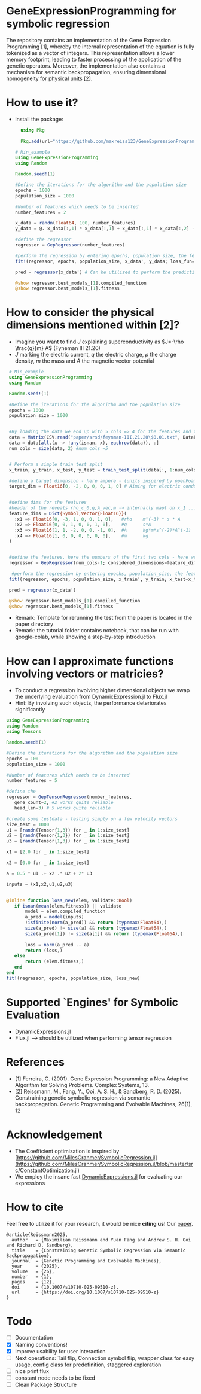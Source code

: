 # GeneExpressionProgramming for symbolic regression
The repository contains an implementation of the Gene Expression Programming [1], whereby the internal representation of the equation is fully tokenized as a vector of integers. This representation allows a lower memory footprint, leading to faster processing of the application of the genetic operators. Moreover, the implementation also contains a mechanism for semantic backpropagation, ensuring dimensional homogeneity for physical units [2]. 

# How to use it?
- Install the package:
  ```julia
    using Pkg
    
    Pkg.add(url="https://github.com/maxreiss123/GeneExpressionProgramming.jl.git")

  ```

  ```julia
  # Min_example 
  using GeneExpressionProgramming
  using Random

  Random.seed!(1)

  #Define the iterations for the algorithm and the population size
  epochs = 1000
  population_size = 1000

  #Number of features which needs to be inserted
  number_features = 2

  x_data = randn(Float64, 100, number_features)
  y_data = @. x_data[:,1] * x_data[:,1] + x_data[:,1] * x_data[:,2] - 2 * x_data[:,1] * x_data[:,2]

  #define the regressor
  regressor = GepRegressor(number_features)

  #perform the regression by entering epochs, population_size, the feature cols, the target col and the loss function
  fit!(regressor, epochs, population_size, x_data', y_data; loss_fun="mse")

  pred = regressor(x_data') # Can be utilized to perform the prediction for further data

  @show regressor.best_models_[1].compiled_function
  @show regressor.best_models_[1].fitness
  ```

# How to consider the physical dimensions mentioned within [2]? 
- Imagine you want to find $J$ explaining superconductivity as $J=-\rho \frac{q}{m} A$ (Fyneman III 21.20)
- $J$ marking the electric current, $q$ the electric charge, $\rho$ the charge density, $m$ the mass and $A$ the magnetic vector potential

 ```julia
  # Min_example 
  using GeneExpressionProgramming
  using Random

  Random.seed!(1)

  #Define the iterations for the algorithm and the population size
  epochs = 1000
  population_size = 1000


  #By loading the data we end up with 5 cols => 4 for the features and the last one for the target
  data = Matrix(CSV.read("paper/srsd/feynman-III.21.20\$0.01.txt", DataFrame))
  data = data[all.(x -> !any(isnan, x), eachrow(data)), :]
  num_cols = size(data, 2) #num_cols =5 


  # Perform a simple train test split
  x_train, y_train, x_test, y_test = train_test_split(data[:, 1:num_cols-1], data[:, num_cols]; consider=4)

  #define a target dimension - here ampere - (units inspired by openFoam) - https://doc.cfd.direct/openfoam/user-guide-v6/basic-file-format
  target_dim = Float16[0, -2, 0, 0, 0, 1, 0] # Aiming for electric conductivity (Ampere/m^2)


  #define dims for the features
  #header of the reveals rho_c_0,q,A_vec,m -> internally mapt on x_1 ... x_n
  feature_dims = Dict{Symbol,Vector{Float16}}(
    :x1 => Float16[0, -3, 1, 0, 0, 1, 0],   #rho    m^(-3) * s * A 
    :x2 => Float16[0, 0, 1, 0, 0, 1, 0],    #q      s*A
    :x3 => Float16[1, 1, -2, 0, 0, -1, 0],  #A      kg*m*s^(-2)*A^(-1)
    :x4 => Float16[1, 0, 0, 0, 0, 0, 0],    #m      kg
  )


  #define the features, here the numbers of the first two cols - here we add the feature dims and a maximum of permutations per tree high - rounds, referring to the tree high
  regressor = GepRegressor(num_cols-1; considered_dimensions=feature_dims,max_permutations_lib=10000, rounds=7)

   #perform the regression by entering epochs, population_size, the feature cols, the target col and the loss function
  fit!(regressor, epochs, population_size, x_train', y_train; x_test=x_test', y_test=y_test, loss_fun="mse")

  pred = regressor(x_data')

  @show regressor.best_models_[1].compiled_function
  @show regressor.best_models_[1].fitness
  ```
- Remark: Template for rerunning the test from the paper is located in the paper directory
- Remark: the tutorial folder contains notebook, that can be run with google-colab, while showing a step-by-step introduction


# How can I approximate functions involving vectors or matricies?
- To conduct a regression involving higher dimensional objects we swap the underlying evaluation from DynamicExpression.jl to Flux.jl
- Hint: By involving such objects, the performance deteriorates significantly

 ```julia
using GeneExpressionProgramming
using Random
using Tensors

Random.seed!(1)

#Define the iterations for the algorithm and the population size
epochs = 100
population_size = 1000

#Number of features which needs to be inserted
number_features = 5

#define the 
regressor = GepTensorRegressor(number_features,
    gene_count=2, #2 works quite reliable 
    head_len=3) # 5 works quite reliable

#create some testdata - testing simply on a few velocity vectors
size_test = 1000
u1 = [randn(Tensor{1,3}) for _ in 1:size_test]
u2 = [randn(Tensor{1,3}) for _ in 1:size_test]
u3 = [randn(Tensor{1,3}) for _ in 1:size_test]

x1 = [2.0 for _ in 1:size_test]

x2 = [0.0 for _ in 1:size_test]

a = 0.5 * u1 .+ x2 .* u2 + 2* u3

inputs = (x1,x2,u1,u2,u3)


@inline function loss_new(elem, validate::Bool)
    if isnan(mean(elem.fitness)) || validate
        model = elem.compiled_function
        a_pred = model(inputs)
        !isfinite(norm(a_pred)) && return (typemax(Float64),)
        size(a_pred) != size(a) && return (typemax(Float64),)
        size(a_pred[1]) != size(a[1]) && return (typemax(Float64),)
        
        loss = norm(a_pred .- a)
        return (loss,)
    else
        return (elem.fitness,)
    end
end
fit!(regressor, epochs, population_size, loss_new)
```

# Supported `Engines' for Symbolic Evaluation
- DynamicExpressions.jl
- Flux.jl --> should be utilized when performing tensor regression


# References
- [1] Ferreira, C. (2001). Gene Expression Programming: a New Adaptive Algorithm for Solving Problems. Complex Systems, 13.
- [2] Reissmann, M., Fang, Y., Ooi, A. S. H., & Sandberg, R. D. (2025). Constraining genetic symbolic regression via semantic backpropagation. Genetic Programming and Evolvable Machines, 26(1), 12

 # Acknowledgement
 - The Coefficient optimization is inspired by [https://github.com/MilesCranmer/SymbolicRegression.jl](https://github.com/MilesCranmer/SymbolicRegression.jl/blob/master/src/ConstantOptimization.jl)
 - We employ the insane fast [DynamicExpressions.jl](https://github.com/SymbolicML/DynamicExpressions.jl) for evaluating our expressions


# How to cite
Feel free to utilize it for your research, it would be nice __citing us__! Our [paper](https://doi.org/10.1007/s10710-025-09510-z).
```
@article{Reissmann2025,
  author   = {Maximilian Reissmann and Yuan Fang and Andrew S. H. Ooi and Richard D. Sandberg},
  title    = {Constraining Genetic Symbolic Regression via Semantic Backpropagation},
  journal  = {Genetic Programming and Evolvable Machines},
  year     = {2025},
  volume   = {26},
  number   = {1},
  pages    = {12},
  doi      = {10.1007/s10710-025-09510-z},
  url      = {https://doi.org/10.1007/s10710-025-09510-z}
}

```

# Todo 
- [ ] Documentation
- [x] Naming conventions!
- [x] Improve usability for user interaction
- [ ] Next operations: Tail flip, Connection symbol flip, wrapper class for easy usage, config class for predefinition, staggered exploration
- [ ] nice print flux
- [ ] constant node needs to be fixed
- [ ] Clean Package Structure
